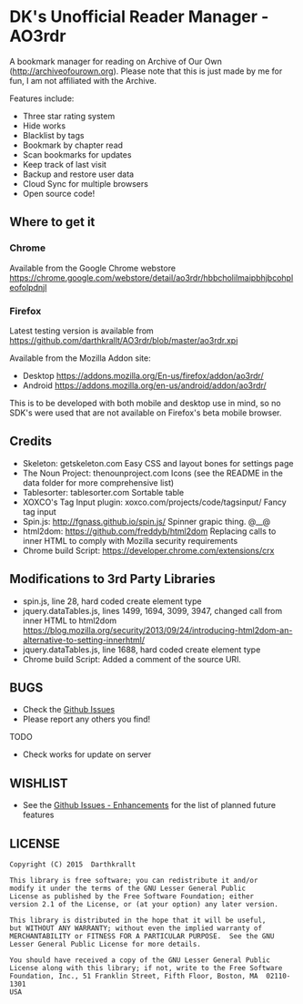 DK's Unofficial Reader Manager - AO3rdr
============================

A bookmark manager for reading on Archive of Our Own (http://archiveofourown.org). Please note that this is just made by me for fun, I am not affiliated with the Archive.

Features include:
  - Three star rating system
  - Hide works
  - Blacklist by tags
  - Bookmark by chapter read
  - Scan bookmarks for updates
  - Keep track of last visit
  - Backup and restore user data
  - Cloud Sync for multiple browsers
  - Open source code!

Where to get it
---------------

### Chrome

Available from the Google Chrome webstore https://chrome.google.com/webstore/detail/ao3rdr/hbbcholilmaipbhjbcohpleofolpdnjl

### Firefox

Latest testing version is available from https://github.com/darthkrallt/AO3rdr/blob/master/ao3rdr.xpi

Available from the Mozilla Addon site:
  * Desktop https://addons.mozilla.org/En-us/firefox/addon/ao3rdr/
  * Android https://addons.mozilla.org/en-us/android/addon/ao3rdr/

This is to be developed with both mobile and desktop use in mind, so no SDK's 
were used that are not available on Firefox's beta mobile browser.

Credits
-------
- Skeleton: getskeleton.com
    Easy CSS and layout bones for settings page
- The Noun Project: thenounproject.com
    Icons (see the README in the data folder for more comprehensive list)
- Tablesorter: tablesorter.com
    Sortable table
- XOXCO's Tag Input plugin: xoxco.com/projects/code/tagsinput/
    Fancy tag input
- Spin.js: http://fgnass.github.io/spin.js/
    Spinner grapic thing. @__@
- html2dom: https://github.com/freddyb/html2dom
    Replacing calls to inner HTML to comply with Mozilla security requirements
- Chrome build Script:
    https://developer.chrome.com/extensions/crx

Modifications to 3rd Party Libraries
-------
- spin.js, line 28, hard coded create element type
- jquery.dataTables.js, lines 1499, 1694, 3099, 3947, changed call from inner HTML to html2dom
    https://blog.mozilla.org/security/2013/09/24/introducing-html2dom-an-alternative-to-setting-innerhtml/
- jquery.dataTables.js, line 1688, hard coded create element type
- Chrome build Script: Added a comment of the source URl.

BUGS
----
  - Check the [Github Issues](https://github.com/darthkrallt/AO3rdr/issues?q=is%3Aissue+is%3Aopen+label%3Abug)
  - Please report any others you find!

TODO
  - Check works for update on server

WISHLIST
-------------------------------
  - See the [Github Issues - Enhancements](https://github.com/darthkrallt/AO3rdr/issues?q=is%3Aissue+is%3Aopen+label%3Aenhancement) for the list of planned future features

LICENSE
-------
    Copyright (C) 2015  Darthkrallt

    This library is free software; you can redistribute it and/or
    modify it under the terms of the GNU Lesser General Public
    License as published by the Free Software Foundation; either
    version 2.1 of the License, or (at your option) any later version.

    This library is distributed in the hope that it will be useful,
    but WITHOUT ANY WARRANTY; without even the implied warranty of
    MERCHANTABILITY or FITNESS FOR A PARTICULAR PURPOSE.  See the GNU
    Lesser General Public License for more details.

    You should have received a copy of the GNU Lesser General Public
    License along with this library; if not, write to the Free Software
    Foundation, Inc., 51 Franklin Street, Fifth Floor, Boston, MA  02110-1301
    USA
